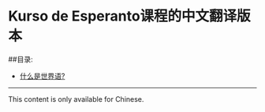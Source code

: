 ﻿Kurso de Esperanto课程的中文翻译版本  
==============================  

##目录:  
* [什么是世界语?](Esperanto/Chinese/tradukoj.zh)

---------------------------------------   

This content is only available for Chinese.  